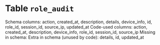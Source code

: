 ﻿# Table `role_audit`
Schema columns: action, created_at, description, details, device_info, id, role_id, session_id, source_ip, updated_at
Code-used columns: action, created_at, description, device_info, role_id, session_id, source_ip
Missing in schema: 
Extra in schema (unused by code): details, id, updated_at
